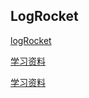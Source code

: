 ## LogRocket

[logRocket](https://logrocket.com/)

[学习资料](http://www.zcfy.cc/article/redux-logging-in-production-with-logrocket-mdash-sitepoint-3612.html)

[学习资料](https://yq.aliyun.com/jsarticle/7150)
